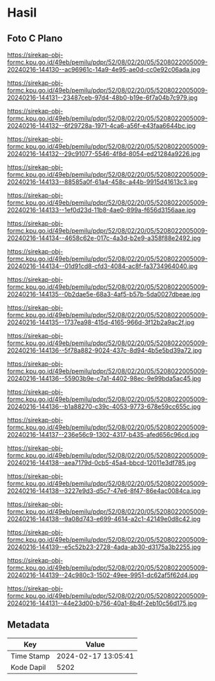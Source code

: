 # Hasil

## Foto C Plano

https://sirekap-obj-formc.kpu.go.id/49eb/pemilu/pdpr/52/08/02/20/05/5208022005009-20240216-144130--ac96961c-14a9-4e95-ae0d-cc0e92c06ada.jpg

https://sirekap-obj-formc.kpu.go.id/49eb/pemilu/pdpr/52/08/02/20/05/5208022005009-20240216-144131--23487ceb-97d4-48b0-b19e-6f7a04b7c979.jpg

https://sirekap-obj-formc.kpu.go.id/49eb/pemilu/pdpr/52/08/02/20/05/5208022005009-20240216-144132--6f29728a-1971-4ca6-a56f-e43faa6644bc.jpg

https://sirekap-obj-formc.kpu.go.id/49eb/pemilu/pdpr/52/08/02/20/05/5208022005009-20240216-144132--29c91077-5546-4f8d-8054-ed21284a9226.jpg

https://sirekap-obj-formc.kpu.go.id/49eb/pemilu/pdpr/52/08/02/20/05/5208022005009-20240216-144133--88585a0f-61a4-458c-a44b-9915d41613c3.jpg

https://sirekap-obj-formc.kpu.go.id/49eb/pemilu/pdpr/52/08/02/20/05/5208022005009-20240216-144133--1ef0d23d-11b8-4ae0-899a-f656d3156aae.jpg

https://sirekap-obj-formc.kpu.go.id/49eb/pemilu/pdpr/52/08/02/20/05/5208022005009-20240216-144134--4658c62e-017c-4a3d-b2e9-a358f88e2492.jpg

https://sirekap-obj-formc.kpu.go.id/49eb/pemilu/pdpr/52/08/02/20/05/5208022005009-20240216-144134--01d91cd8-cfd3-4084-ac8f-fa3734964040.jpg

https://sirekap-obj-formc.kpu.go.id/49eb/pemilu/pdpr/52/08/02/20/05/5208022005009-20240216-144135--0b2dae5e-68a3-4af5-b57b-5da0027dbeae.jpg

https://sirekap-obj-formc.kpu.go.id/49eb/pemilu/pdpr/52/08/02/20/05/5208022005009-20240216-144135--1737ea98-415d-4165-966d-3f12b2a9ac2f.jpg

https://sirekap-obj-formc.kpu.go.id/49eb/pemilu/pdpr/52/08/02/20/05/5208022005009-20240216-144136--5f78a882-9024-437c-8d94-4b5e5bd39a72.jpg

https://sirekap-obj-formc.kpu.go.id/49eb/pemilu/pdpr/52/08/02/20/05/5208022005009-20240216-144136--55903b9e-c7a1-4402-98ec-9e99bda5ac45.jpg

https://sirekap-obj-formc.kpu.go.id/49eb/pemilu/pdpr/52/08/02/20/05/5208022005009-20240216-144136--b1a88270-c39c-4053-9773-678e59cc655c.jpg

https://sirekap-obj-formc.kpu.go.id/49eb/pemilu/pdpr/52/08/02/20/05/5208022005009-20240216-144137--236e56c9-1302-4317-b435-afed656c96cd.jpg

https://sirekap-obj-formc.kpu.go.id/49eb/pemilu/pdpr/52/08/02/20/05/5208022005009-20240216-144138--aea7179d-0cb5-45a4-bbcd-12011e3df785.jpg

https://sirekap-obj-formc.kpu.go.id/49eb/pemilu/pdpr/52/08/02/20/05/5208022005009-20240216-144138--3227e9d3-d5c7-47e6-8f47-86e4ac0084ca.jpg

https://sirekap-obj-formc.kpu.go.id/49eb/pemilu/pdpr/52/08/02/20/05/5208022005009-20240216-144138--9a08d743-e699-4614-a2c1-42149e0d8c42.jpg

https://sirekap-obj-formc.kpu.go.id/49eb/pemilu/pdpr/52/08/02/20/05/5208022005009-20240216-144139--e5c52b23-2728-4ada-ab30-d3175a3b2255.jpg

https://sirekap-obj-formc.kpu.go.id/49eb/pemilu/pdpr/52/08/02/20/05/5208022005009-20240216-144139--24c980c3-1502-49ee-9951-dc62af5f62d4.jpg

https://sirekap-obj-formc.kpu.go.id/49eb/pemilu/pdpr/52/08/02/20/05/5208022005009-20240216-144131--44e23d00-b756-40a1-8b4f-2eb10c56d175.jpg


## Metadata

| Key        | Value               |
| ---------- | ------------------- |
| Time Stamp | 2024-02-17 13:05:41 |
| Kode Dapil | 5202                |



